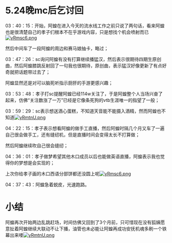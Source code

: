 # 5.24晚mc后乞讨回

03：40：15：开始，阿蝗在进入今天的流水线工作之前只说了两句话，看来阿蝗也是很清楚自己的孝子们根本不在乎游戏内容，只是想找个机会喷射而已[![yRmsc6.png](https://z3.ax1x.com/2021/02/18/yRmsc6.png)](https://imgtu.com/i/yRmsc6)

然后中间车了一段阿蝗的周边和赛马娘抽卡，略过；

03：47：26：sc询问阿蝗有没有打算继续播猛汉，然后表示很期待四期生原创曲，然后阿蝗膝跳反射回了一句我也很期待，原创曲，表示猛汉好像更新了有点好奇就把话题带过去了；

阿蝗显然还是对可以脑死听指示厨肝的手游更感兴趣；

03：53：48：孝子打sc提醒阿蝗已经114w关注了，于是阿蝗整个人当场兴奋了起来，仿佛“关注数涨了一万”已经是它像条死狗的vtb生涯唯一的指望了一般；

03：59：29：sc表示想送酒心蛋糕，不知道天音能不能摄入酒精，然而阿蝗也不知道[![yRmtnU.png](https://z3.ax1x.com/2021/02/18/yRmtnU.png)](https://imgtu.com/i/yRmtnU)

04：22：15：孝子表示想看阿蝗的做手工直播，然后阿蝗时隔几个月又车了一遍自己很会做手工，还有缝纫机，但是直播时间会变得太长不打算做；

然后阿蝗继续吹自己很会缝纫；

04：36：01：孝子做梦希望其他木口成员以后也能做英语直播，阿蝗表示我也觉得你的梦想是会实现的；

上次你给孝子画的木口西语分部饼都还没圆上呢[![yRmsc6.png](https://z3.ax1x.com/2021/02/18/yRmsc6.png)](https://imgtu.com/i/yRmsc6)

04：37：43：阿蝗急着蜕皮，光速跑路。

# 小结

阿蝗再次开始两边乱跳赶场，时间仿佛又回到了3个月前，只可惜现在没有狐姨愿意扯着阿蝗继续大联动不让下播，油管也未必能让阿蝗再成功安抚机魂多刷一个铁幕出来喽[![yRmtnU.png](https://z3.ax1x.com/2021/02/18/yRmtnU.png)](https://imgtu.com/i/yRmtnU)